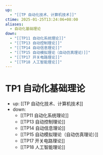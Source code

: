 ```yaml
---
up:
  - "[[TP 自动化技术、计算机技术]]"
ctime: 2025-01-25T13:24:06+08:00
aliases:
  - 自动化基础理论
down:
  - "[[TP11 自动化系统理论]]"
  - "[[TP13 自动控制理论]]"
  - "[[TP14 自动信息理论]]"
  - "[[TP15 自动模拟理论（自动仿真理论）]]"
  - "[[TP17 开关电路理论]]"
  - "[[TP18 人工智能理论]]"
---
```


# TP1 自动化基础理论

- up: [[TP 自动化技术、计算机技术]]
- down:	
	- [[TP11 自动化系统理论]]
	- [[TP13 自动控制理论]]
	- [[TP14 自动信息理论]]
	- [[TP15 自动模拟理论（自动仿真理论）]]
	- [[TP17 开关电路理论]]
	- [[TP18 人工智能理论]]
	
